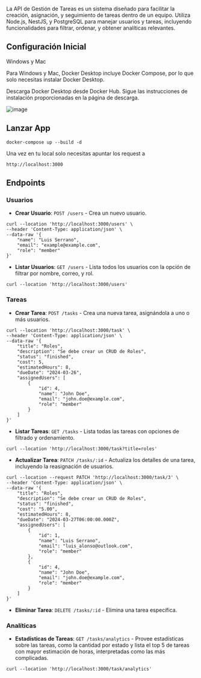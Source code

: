 La API de Gestión de Tareas es un sistema diseñado para facilitar la creación, asignación, y seguimiento de tareas dentro de un equipo. Utiliza Node.js, NestJS, y PostgreSQL para manejar usuarios y tareas, incluyendo funcionalidades para filtrar, ordenar, y obtener analíticas relevantes.

## Configuración Inicial

Windows y Mac

Para Windows y Mac, Docker Desktop incluye Docker Compose, por lo que solo necesitas instalar Docker Desktop.

Descarga Docker Desktop desde Docker Hub.
Sigue las instrucciones de instalación proporcionadas en la página de descarga.

![image](https://github.com/AlonSerrano/puul-challenge/assets/10080082/a4c68010-b3d0-4b43-adde-46c8ff87aec2)


## Lanzar App

```
docker-compose up --build -d
```

Una vez en tu local solo necesitas apuntar los request a

```
http://localhost:3000
```

## Endpoints

### Usuarios

- **Crear Usuario**: `POST /users` - Crea un nuevo usuario.
```
curl --location 'http://localhost:3000/users' \
--header 'Content-Type: application/json' \
--data-raw '{
    "name": "Luis Serrano",
    "email": "example@example.com",
    "role": "member"
}'
```
- **Listar Usuarios**: `GET /users` - Lista todos los usuarios con la opción de filtrar por nombre, correo, y rol.
```
curl --location 'http://localhost:3000/users'
```
### Tareas

- **Crear Tarea**: `POST /tasks` - Crea una nueva tarea, asignándola a uno o más usuarios.
```
curl --location 'http://localhost:3000/task' \
--header 'Content-Type: application/json' \
--data-raw '{
    "title": "Roles",
    "description": "Se debe crear un CRUD de Roles",
    "status": "finished",
    "cost": 5,
    "estimatedHours": 8,
    "dueDate": "2024-03-26",
    "assignedUsers": [
        {
            "id": 4,
            "name": "John Doe",
            "email": "john.doe@example.com",
            "role": "member"
        }
    ]
}'
``` 
- **Listar Tareas**: `GET /tasks` - Lista todas las tareas con opciones de filtrado y ordenamiento.
```
curl --location 'http://localhost:3000/task?title=roles'
```
- **Actualizar Tarea**: `PATCH /tasks/:id` - Actualiza los detalles de una tarea, incluyendo la reasignación de usuarios.
```
curl --location --request PATCH 'http://localhost:3000/task/3' \
--header 'Content-Type: application/json' \
--data-raw '{
    "title": "Roles",
    "description": "Se debe crear un CRUD de Roles",
    "status": "finished",
    "cost": "5.00",
    "estimatedHours": 8,
    "dueDate": "2024-03-27T06:00:00.000Z",
    "assignedUsers": [
        {
            "id": 1,
            "name": "Luis Serrano",
            "email": "luis_alonso@outlook.com",
            "role": "member"
        },
        {
            "id": 4,
            "name": "John Doe",
            "email": "john.doe@example.com",
            "role": "member"
        }
    ]
}'
```
- **Eliminar Tarea**: `DELETE /tasks/:id` - Elimina una tarea específica.

### Analíticas

- **Estadísticas de Tareas**: `GET /tasks/analytics` - Provee estadísticas sobre las tareas, como la cantidad por estado y  lista el top 5 de tareas con mayor estimación de horas, interpretadas como las más complicadas.
```
curl --location 'http://localhost:3000/task/analytics'
```
